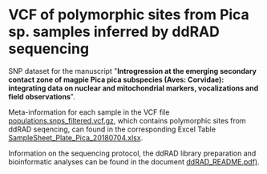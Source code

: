 # VCF of polymorphic sites from **Pica** sp. samples inferred by ddRAD sequencing

SNP dataset for the manuscript "**Introgression at the emerging secondary contact zone of magpie Pica pica subspecies (Aves: Corvidae): integrating data on nuclear and mitochondrial markers, vocalizations and field observations**".

Meta-information for each sample in the VCF file [populations.snps_filtered.vcf.gz](/data/populations.snps_filtered.vcf.gz), which contains polymorphic sites from ddRAD seqencing, can found in the corresponding Excel Table [SampleSheet_Plate_Pica_20180704.xlsx](/data/SampleSheet_Plate_Pica_20180704.xlsx).

Information on the sequencing protocol, the ddRAD library preparation and bioinformatic analyses can be found in the document [ddRAD_README.pdf)](/data/ddRAD_README.pdf).
